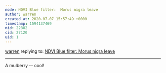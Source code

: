 ```yaml
---
node: NDVI Blue filter:  Morus nigra leave
author: warren
created_at: 2020-07-07 15:57:49 +0000
timestamp: 1594137469
nid: 22382
cid: 27120
uid: 1
---
```




[warren](../profile/warren) replying to: [NDVI Blue filter:  Morus nigra leave](../notes/biozanco/01-23-2020/ndvi-blue-filter-morus-nigra-leave)

----
A mulberry -- cool!